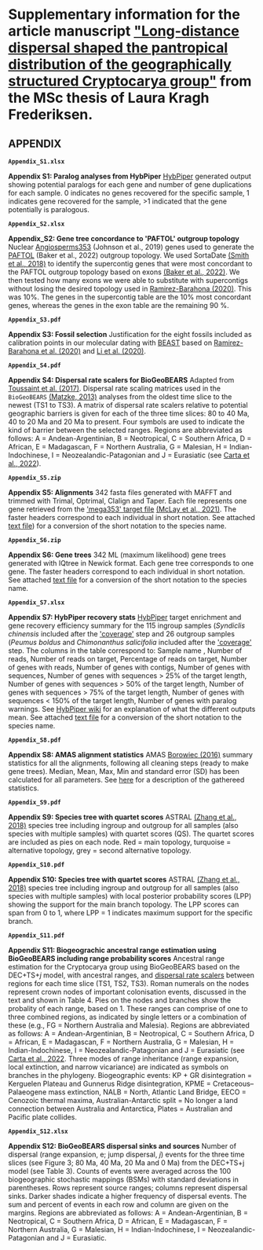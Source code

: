 # Supplementary information for the article manuscript ["Long-distance dispersal shaped the pantropical distribution of the geographically structured Cryptocarya group"]() from the MSc thesis of Laura Kragh Frederiksen.

## **APPENDIX**

**``Appendix_S1.xlsx``**

**Appendix S1: Paralog analyses from HybPiper**
[HybPiper](https://bioone.org/journals/applications-in-plant-sciences/volume-4/issue-7/apps.1600016/HybPiper--Extracting-Coding-Sequence-and-Introns-for-Phylogenetics-from/10.3732/apps.1600016.full) generated output showing potential paralogs for each gene and number of gene duplications for each sample. 0 indicates no genes recovered for the specific sample, 1 indicates gene recovered for the sample, >1 indicated that the gene potentially is paralogous. 

**``Appendix_S2.xlsx``**

**Appendix_S2: Gene tree concordance to 'PAFTOL' outgroup topology**
Nuclear [Angiosperms353](https://www.ncbi.nlm.nih.gov/pubmed/30535394) (Johnson et al., 2019) genes used to generate the [PAFTOL](https://www.ncbi.nlm.nih.gov/pubmed/33983440) (Baker et al., 2022) outgroup topology. We used SortaDate [(Smith et al., 2018)](https://www.ncbi.nlm.nih.gov/pubmed/29772020) to identify the supercontig genes that were most concordant to the PAFTOL outgroup topology based on exons [(Baker et al., 2022)](https://www.ncbi.nlm.nih.gov/pubmed/33983440). We then tested how many exons we were able to substitute with supercontigs without losing the desired topology used in [Ramirez-Barahona (2020)](https://www.nature.com/articles/s41559-020-1241-3). This was 10%. The genes in the supercontig table are the 10% most concordant genes, whereas the genes in the exon table are the remaining 90 %.

**``Appendix_S3.pdf``**

**Appendix S3: Fossil selection**
Justification for the eight fossils included as calibration points in our molecular dating with [BEAST](https://www.ncbi.nlm.nih.gov/pmc/articles/PMC6007674/) based on [Ramirez-Barahona et al. (2020)](https://www.nature.com/articles/s41559-020-1241-3) and [Li et al. (2020)](https://www.ncbi.nlm.nih.gov/pubmed/32619568).

**``Appendix_S4.pdf``**

**Appendix S4: Dispersal rate scalers for BioGeoBEARS** 
Adapted from [Toussaint et al. (2017)](https://onlinelibrary.wiley.com/doi/10.1111/jbi.12977). Dispersal rate scaling matrices used in the `BioGeoBEARS` [(Matzke, 2013)](https://escholarship.org/content/qt44j7n141/qt44j7n141_noSplash_a25fcfcd2e4c86c599d6f7da5ee1d7f8.pdf?t=pga0we) analyses from the oldest time slice to the newest (TS1 to TS3). A matrix of dispersal rate scalers relative to potential geographic barriers is given for each of the three time slices: 80 to 40 Ma, 40 to 20 Ma and 20 Ma to present. Four symbols are used to indicate the kind of barrier between the selected ranges. Regions are abbreviated as follows: A = Andean-Argentinian, B = Neotropical, C = Southern Africa, D = African, E = Madagascan, F = Northern Australia, G = Malesian, H = Indian-Indochinese, I = Neozealandic-Patagonian and J = Eurasiatic (see [Carta et al., 2022](https://www.ncbi.nlm.nih.gov/pmc/articles/PMC9298788/)).

**``Appendix_S5.zip``**

**Appendix S5: Alignments**
342 fasta files generated with MAFFT and trimmed with Trimal, Optrimal, CIalign and Taper. Each file represents one gene retrieved from the ['mega353' target file](https://github.com/chrisjackson-pellicle/NewTargets) [(McLay et al., 2021)](https://www.ncbi.nlm.nih.gov/pubmed/34336399). The faster headers correspond to each individual in short notation. See attached [text file](https://github.com/LKFrederiksen/Cryptocarya/blob/c75be30004c57bcb3f6e78a846e54deeddb694b0/Supplementary_information/key_names.xlsx)) for a conversion of the short notation to the species name.

**``Appendix_S6.zip``**

**Appendix S6: Gene trees**
342 ML (maximum likelihood) gene trees generated with IQtree in Newick format. Each gene tree corresponds to one gene. The faster headers correspond to each individual in short notation. See attached [text file](https://github.com/LKFrederiksen/Cryptocarya/blob/c75be30004c57bcb3f6e78a846e54deeddb694b0/Supplementary_information/key_names.xlsx) for a conversion of the short notation to the species name.

**``Appendix_S7.xlsx``**

**Appendix S7: HybPiper recovery stats**
[HybPiper](https://bioone.org/journals/applications-in-plant-sciences/volume-4/issue-7/apps.1600016/HybPiper--Extracting-Coding-Sequence-and-Introns-for-Phylogenetics-from/10.3732/apps.1600016.full) target enrichment and gene recovery efficiency summary for the 115 ingroup samples (*Syndiclis chinensis* included after the ['coverage']() step and 26 outgroup samples (*Peumus boldus* and *Chimonanthus salicifolia* included after the ['coverage']() step. The columns in the table correspond to: Sample name , Number of reads,	Number of reads on target, Percentage of reads on target,	Number of genes with reads,	Number of genes with contigs,	Number of genes with sequences,	Number of genes with sequences > 25% of the target length, Number of genes with sequences > 50% of the target length, Number of genes with sequences > 75% of the target length, Number of genes with sequences < 150% of the target length, Number of genes with paralog warnings. See [HybPiper wiki](https://github.com/mossmatters/HybPiper/wiki#hybpiper-stats) for an explanation of what the different outputs mean. See attached [text file](https://github.com/LKFrederiksen/Cryptocarya/blob/c75be30004c57bcb3f6e78a846e54deeddb694b0/Supplementary_information/key_names.xlsx) for a conversion of the short notation to the species name.

**``Appendix_S8.pdf``** 

**Appendix S8: AMAS alignment statistics** 
AMAS [Borowiec (2016)](https://www.ncbi.nlm.nih.gov/pubmed/26835189) summary statistics for all the alignments, following all cleaning steps (ready to make gene trees). Median, Mean, Max, Min and standard error (SD) has been calculated for all parameters. See [here](https://github.com/marekborowiec/AMAS) for a description of the gathereed statistics.

**``Appendix_S9.pdf``** 

**Appendix S9: Species tree with quartet scores** 
ASTRAL [(Zhang et al., 2018)](https://www.ncbi.nlm.nih.gov/pmc/articles/PMC5998893/) species tree including ingroup and outgroup for all samples (also species with multiple samples) with quartet scores (QS). The quartet scores are included as pies on each node. Red = main topology, turquoise = alternative topology, grey = second alternative topology.

**``Appendix_S10.pdf``** 

**Appendix S10: Species tree with quartet scores** 
ASTRAL [(Zhang et al., 2018)](https://www.ncbi.nlm.nih.gov/pmc/articles/PMC5998893/) species tree including ingroup and outgroup for all samples (also species with multiple samples) with local posterior probability scores (LPP) showing the support for the main branch topology. The LPP scores can span from 0 to 1, where LPP = 1 indicates maximum support for the specific branch.

**``Appendix_S11.pdf``**

**Appendix S11: Biogeograchic ancestral range estimation using BioGeoBEARS including range probability scores**
Ancestral range estimation for the Cryptocarya group using BioGeoBEARS based on the DEC+TS+_j_ model, with ancestral ranges, and [dispersal rate scalers]() between regions for each time slice (TS1, TS2, TS3). Roman numerals on the nodes represent crown nodes of important colonisation events, discussed in the text and shown in Table 4. Pies on the nodes and branches show the probality of each range, based on 1. These ranges can comprise of one to three combined regions, as indicated by single letters or a combination of these (e.g., FG = Northern Australia and Malesia). Regions are abbreviated as follows: A = Andean-Argentinian, B = Neotropical, C = Southern Africa, D = African, E = Madagascan, F = Northern Australia, G = Malesian, H = Indian-Indochinese, I = Neozealandic-Patagonian and J = Eurasiatic (see [Carta et al., 2022](https://www.ncbi.nlm.nih.gov/pmc/articles/PMC9298788/). Three modes of range inheritance (range expansion, local extinction, and narrow vicariance) are indicated as symbols on branches in the phylogeny. Biogeographic events: KP + GR disintegration = Kerguelen Plateau and Gunnerus Ridge disintegration, KPME = Cretaceous–Palaeogene mass extinction, NALB = North, Atlantic Land Bridge, EECO = Cenozoic thermal maxima, Australian-Antarctic split = No longer a land connection between Australia and Antarctica,  Plates = Australian and Pacific plate collides.

**``Appendix_S12.xlsx``**

**Appendix S12: BioGeoBEARS dispersal sinks and sources**
Number of dispersal (range expansion, e; jump dispersal, _j_) events for the three time slices (see Figure 3; 80 Ma, 40 Ma, 20 Ma and 0 Ma) from the DEC+TS+j model (see Table 3). Counts of events were averaged across the 100 biogeographic stochastic mappings (BSMs) with standard deviations in parentheses. Rows represent source ranges; columns represent dispersal sinks. Darker shades indicate a higher frequency of dispersal events. The sum and percent of events in each row and column are given on the margins. Regions are abbreviated as follows: A = Andean-Argentinian, B = Neotropical, C = Southern Africa, D = African, E = Madagascan, F = Northern Australia, G = Malesian, H = Indian-Indochinese, I = Neozealandic-Patagonian and J = Eurasiatic.
